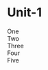 # Unit-1 ##################################################################
One  
Two  
Three  
Four  
Five
